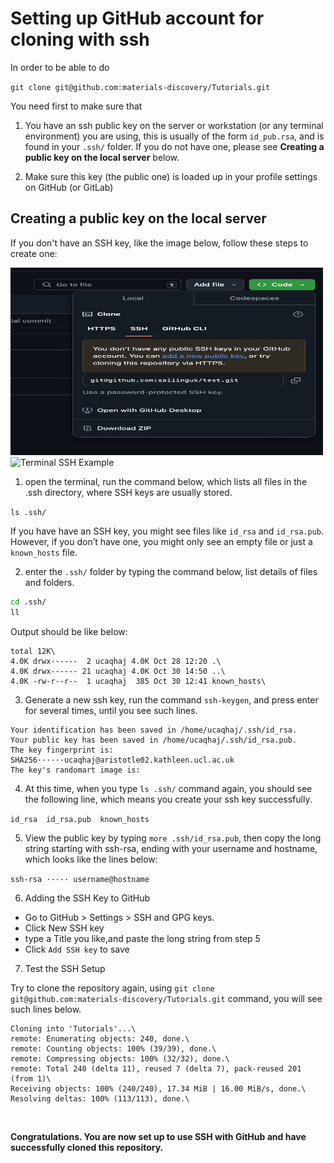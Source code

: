 # Setting up GitHub account for cloning with ssh
In order to be able to do

`git clone git@github.com:materials-discovery/Tutorials.git`

You need first to make sure that

1. You have an ssh public key on the server or workstation (or any terminal environment) you are using, this is usually of the form `id_pub.rsa`, and is found in your `.ssh/` folder. If you do not have one, please see **Creating a public key on the local server** below.

2. Make sure this key (the public one) is loaded up in your profile settings on GitHub (or GitLab)

## Creating a public key on the local server

If you don't have an SSH key, like the image below, follow these steps to create one:

<img src="./figures/git_ssh.png" alt="Git SSH Example" width="500" height = "300"/>

<br>

<img src="./figures/ssh.png" alt="Terminal SSH Example" width="500" height = "300"/>

<br>

1. open the terminal, run the command below, which lists all files in the .ssh directory, where SSH keys are usually stored.

`ls .ssh/`

If you have have an SSH key, you might see files like `id_rsa` and `id_rsa.pub`. However, if you don’t have one, you might only see an empty file or just a `known_hosts` file. 

2. enter the `.ssh/` folder by typing the command below, list details of files and folders. 

```bash
cd .ssh/
ll
```


Output should be like below:
```
total 12K\
4.0K drwx------  2 ucaqhaj 4.0K Oct 28 12:20 .\
4.0K drwx------ 21 ucaqhaj 4.0K Oct 30 14:50 ..\
4.0K -rw-r--r--  1 ucaqhaj  385 Oct 30 12:41 known_hosts\
```

3. Generate a new ssh key, run the command `ssh-keygen`, and press enter for several times, until you see such lines.

```
Your identification has been saved in /home/ucaqhaj/.ssh/id_rsa.
Your public key has been saved in /home/ucaqhaj/.ssh/id_rsa.pub.
The key fingerprint is:
SHA256······ucaqhaj@aristotle02.kathleen.ucl.ac.uk
The key's randomart image is:
```
4. At this time, when you type `ls .ssh/` command again, you should see the following line, which means you create your ssh key successfully.

`id_rsa  id_rsa.pub  known_hosts`

5. View the public key by typing `more .ssh/id_rsa.pub`, then copy the long string starting with ssh-rsa, ending with your username and hostname, which looks like the lines below:

`ssh-rsa ····· username@hostname`

6. Adding the SSH Key to GitHub

- Go to GitHub > Settings > SSH and GPG keys.
- Click New SSH key
- type a Title you like,and paste the long string from step 5
- Click `Add SSH key` to save

7. Test the SSH Setup

Try to clone the repository again, using `git clone git@github.com:materials-discovery/Tutorials.git` command, you will see such lines below.
```
Cloning into 'Tutorials'...\
remote: Enumerating objects: 240, done.\
remote: Counting objects: 100% (39/39), done.\
remote: Compressing objects: 100% (32/32), done.\
remote: Total 240 (delta 11), reused 7 (delta 7), pack-reused 201 (from 1)\
Receiving objects: 100% (240/240), 17.34 MiB | 16.00 MiB/s, done.\
Resolving deltas: 100% (113/113), done.\
```

<br>

**Congratulations. You are now set up to use SSH with GitHub and have successfully cloned this repository.**


